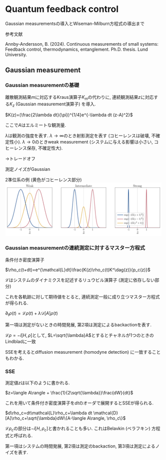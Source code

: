 # Quantum feedback control

Gaussian measurementsの導入とWiseman-Milburn方程式の導出まで

参考文献

Annby-Andersson, B. (2024). Continuous measurements of small systems: Feedback control, thermodynamics, entanglement. Ph.D. thesis. Lund University.

## Gaussian measurement

### Gaussian measurementの基礎

離散観測結果$m$に対応するKraus演算子$K_m$の代わりに, 連続観測結果$z$に対応する$K_z$ (Gaussian measurement演算子) を導入.

$K(z)=(\frac{2\lambda dt}{\pi})^{1/4}e^{-\lambda dt (z-A)^2}$

ここで$A$はエルミートな観測量.

$\lambda$は観測の強度を表す. $\lambda\rightarrow\infty$のとき射影測定を表す (コヒーレンスは破壊, 不確定性小). $\lambda\rightarrow 0$のときweak measurement (システムに与える影響は小さい, コヒーレンス保存, 不確定性大).

→トレードオフ

測定ノイズがGaussian

2準位系の例 (黄色がコヒーレンス部分)
![alt text](gaussian_measurement.png)

### Gaussian measurementの連続測定に対するマスター方程式

条件付き密度演算子

$\rho_c(t+dt)=e^{\mathcal{L}dt}\frac{K(z)\rho_c(t)K^\dag(z)}{p_c(z)}$

$\mathcal{L}$はシステムのダイナミクスを記述するリュウビル演算子 (測定に依存しない部分)

これを各軌跡に対して期待値をとると, 連続測定一般に成り立つマスター方程式が得られる.

$\partial_t\rho(t)=\mathcal{L}\rho(t)+\lambda \mathcal{D}[A]\rho(t)$

第一項は測定がないときの時間発展, 第2項は測定によるbackactionを表す.


$\mathcal{L}\rho=-i[H, \rho]$として, $L=\sqrt{\lambda}A$とするとチャネルが1つのときのLindbladに一致

SSEを考えるとdiffusion measurement (homodyne detection) に一致することもわかる.

### SSE

測定値$z$は以下のように書かれる.

$z=\langle A\rangle + \frac{1}{2\sqrt{\lambda}}\frac{dW}{dt}$

これを用いて条件付き密度演算子を$dt$のオーダで展開するとSSEが得られる.

$d\rho_c=dt\mathcal{L}\rho_c+\lambda dt \mathcal{D}[A]\rho_c+\sqrt{\lambda}dW\{A-\langle A\rangle, \rho_c\}$

$\mathcal{L}\rho_c$の部分は$-i[H, \rho_c]$と書かれることも多い. これはBelavkin (ベラフキン) 方程式と呼ばれる.

第一項はシステムの時間発展, 第2項は測定のbackaction, 第3項は測定によるノイズを表す.